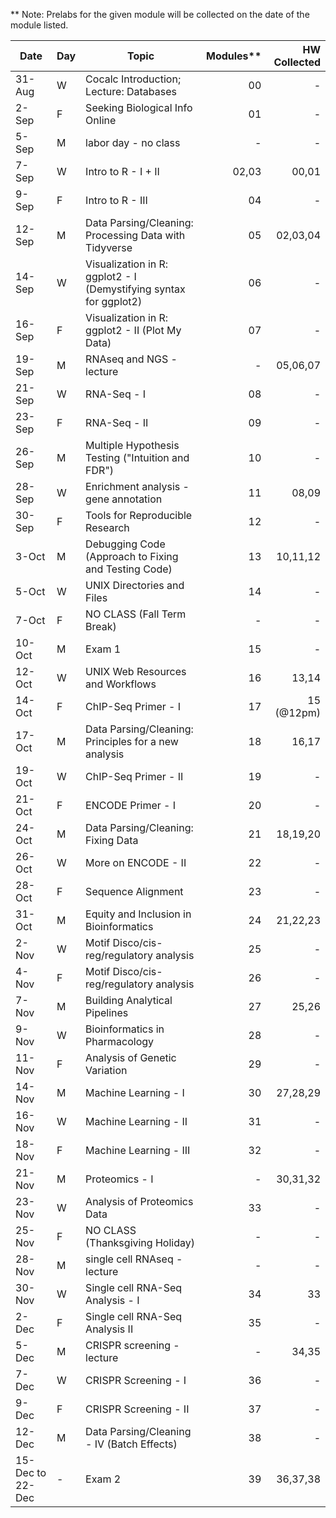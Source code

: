 ** Note: Prelabs for the given module will be collected on the date of the module listed. 

| Date             | Day | Topic                                                             | Modules** | HW Collected |
|------------------|-----|-------------------------------------------------------------------|--------:|-------------:|
| 31-Aug           | W   | Cocalc Introduction; Lecture: Databases                           |      00 |            - |
| 2-Sep            | F   | Seeking Biological Info Online                                    |      01 |            - |
| 5-Sep            | M   | labor day - no class                                              |       - |            - |
| 7-Sep            | W   | Intro to R - I + II                                               |   02,03 |        00,01 |
| 9-Sep            | F   | Intro to R - III                                                  |      04 |            - |
| 12-Sep           | M   | Data Parsing/Cleaning: Processing Data with Tidyverse             |      05 |     02,03,04 |
| 14-Sep           | W   | Visualization in R: ggplot2 - I (Demystifying syntax for ggplot2) |      06 |            - |
| 16-Sep           | F   | Visualization in R: ggplot2 - II (Plot My Data)                   |      07 |            - |
| 19-Sep           | M   | RNAseq and NGS - lecture                                          |       - |     05,06,07 |
| 21-Sep           | W   | RNA-Seq - I                                                       |      08 |            - |
| 23-Sep           | F   | RNA-Seq - II                                                      |      09 |            - |
| 26-Sep           | M   | Multiple Hypothesis Testing ("Intuition and FDR")                 |      10 |            - |
| 28-Sep           | W   | Enrichment analysis - gene annotation                             |      11 |        08,09 |
| 30-Sep           | F   | Tools for Reproducible Research                                   |      12 |            - |
| 3-Oct            | M   | Debugging Code (Approach to Fixing and Testing Code)              |      13 |     10,11,12 |
| 5-Oct            | W   | UNIX Directories and Files                                        |      14 |            - |
| 7-Oct            | F   | NO CLASS (Fall Term Break)                                        |       - |            - |
| 10-Oct           | M   | Exam 1                                                            |      15 |            - |
| 12-Oct           | W   | UNIX Web Resources and Workflows                                  |      16 |        13,14 |
| 14-Oct           | F   | ChIP-Seq Primer - I                                               |      17 |   15 (@12pm) |
| 17-Oct           | M   | Data Parsing/Cleaning: Principles for a new analysis              |      18 |        16,17 |
| 19-Oct           | W   | ChIP-Seq Primer - II                                              |      19 |            - |
| 21-Oct           | F   | ENCODE Primer - I                                                 |      20 |            - |
| 24-Oct           | M   | Data Parsing/Cleaning: Fixing Data                                |      21 |     18,19,20 |
| 26-Oct           | W   | More on ENCODE - II                                               |      22 |            - |
| 28-Oct           | F   | Sequence Alignment                                                |      23 |            - |
| 31-Oct           | M   | Equity and Inclusion in Bioinformatics                            |      24 |     21,22,23 |
| 2-Nov            | W   | Motif Disco/cis-reg/regulatory analysis                           |      25 |            - |
| 4-Nov            | F   | Motif Disco/cis-reg/regulatory analysis                           |      26 |            - |
| 7-Nov            | M   | Building Analytical Pipelines                                     |      27 |        25,26 |
| 9-Nov            | W   | Bioinformatics in Pharmacology                                    |      28 |            - |
| 11-Nov           | F   | Analysis of Genetic Variation                                     |      29 |            - |
| 14-Nov           | M   | Machine Learning - I                                              |      30 |     27,28,29 |
| 16-Nov           | W   | Machine Learning - II                                             |      31 |            - |
| 18-Nov           | F   | Machine Learning - III                                            |      32 |            - |
| 21-Nov           | M   | Proteomics - I                                                    |       - |     30,31,32 |
| 23-Nov           | W   | Analysis of Proteomics Data                                       |      33 |            - |
| 25-Nov           | F   | NO CLASS (Thanksgiving Holiday)                                   |       - |            - |
| 28-Nov           | M   | single cell RNAseq - lecture                                      |       - |            - |
| 30-Nov           | W   | Single cell RNA-Seq Analysis - I                                  |      34 |           33 |
| 2-Dec            | F   | Single cell RNA-Seq Analysis II                                   |      35 |            - |
| 5-Dec            | M   | CRISPR screening - lecture                                        |       - |        34,35 |
| 7-Dec            | W   | CRISPR Screening - I                                              |      36 |            - |
| 9-Dec            | F   | CRISPR Screening - II                                             |      37 |            - |
| 12-Dec           | M   | Data Parsing/Cleaning - IV (Batch Effects)                        |      38 |            - |
| 15-Dec to 22-Dec | -   | Exam 2                                                            |      39 |     36,37,38 |
